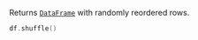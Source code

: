 [//]: # (title: shuffle)

<!---IMPORT org.jetbrains.kotlinx.dataframe.samples.api.Modify-->

Returns [`DataFrame`](DataFrame.md) with randomly reordered rows.

<!---FUN shuffle-->

```kotlin
df.shuffle()
```

<dataFrame src="org.jetbrains.kotlinx.dataframe.samples.api.Modify.shuffle.html"/>
<!---END-->
